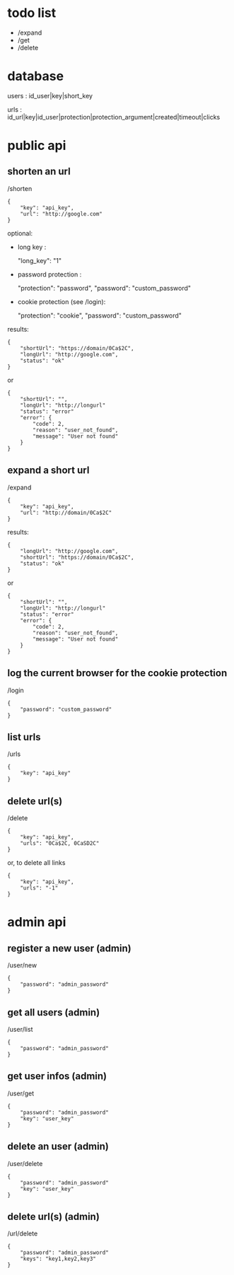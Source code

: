 todo list
=============================
- /expand
- /get
- /delete

database
=============================

users : id_user|key|short_key

urls : id_url|key|id_user|protection|protection_argument|created|timeout|clicks



public api
=============================
## shorten an url

/shorten

    {
        "key": "api_key",
        "url": "http://google.com"
    }

optional:
- long key :

    "long_key": "1"

- password protection :

    "protection": "password",
    "password": "custom_password"

- cookie protection (see /login):

    "protection": "cookie",
    "password": "custom_password"

results:

    {
        "shortUrl": "https://domain/0Ca$2C",
        "longUrl": "http://google.com",
        "status": "ok"
    }

or

    {
        "shortUrl": "",
        "longUrl": "http://longurl"
        "status": "error"
        "error": {
            "code": 2,
            "reason": "user_not_found",
            "message": "User not found"
        }
    }



## expand a short url

/expand

    {
        "key": "api_key",
        "url": "http://domain/0Ca$2C"
    }

results:

    {
        "longUrl": "http://google.com",
        "shortUrl": "https://domain/0Ca$2C",
        "status": "ok"
    }
or

    {
        "shortUrl": "",
        "longUrl": "http://longurl"
        "status": "error"
        "error": {
            "code": 2,
            "reason": "user_not_found",
            "message": "User not found"
        }
    }



## log the current browser for the cookie protection

/login

    {
        "password": "custom_password"
    }



## list urls

/urls

    {
        "key": "api_key"
    }
    
    

## delete url(s)
/delete

    {
        "key": "api_key",
        "urls": "0Ca$2C, 0CaSD2C"
    }    
or, to delete all links
    
    {
        "key": "api_key",
        "urls": "-1"
    }



admin api
=============================

## register a new user (admin)

/user/new

    {
        "password": "admin_password"
    }



## get all users (admin)

/user/list

    {
        "password": "admin_password"
    }



## get user infos (admin)

/user/get

    {
        "password": "admin_password"
        "key": "user_key"
    }



## delete an user (admin)

/user/delete

    {
        "password": "admin_password"
        "key": "user_key"
    }



## delete url(s) (admin)

/url/delete

    {
        "password": "admin_password"
        "keys": "key1,key2,key3"
    }  
    
    
